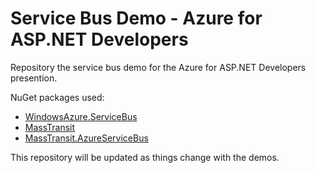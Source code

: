 # Service Bus Demo - Azure for ASP.NET Developers
Repository the service bus demo for the Azure for ASP.NET Developers presention.

NuGet packages used:

* [WindowsAzure.ServiceBus](https://www.nuget.org/packages/WindowsAzure.ServiceBus/)
* [MassTransit](https://www.nuget.org/packages/MassTransit/)
* [MassTransit.AzureServiceBus](https://www.nuget.org/packages/MassTransit.AzureServiceBus/)

This repository will be updated as things change with the demos.
